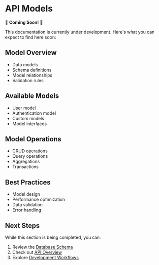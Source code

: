 # API Models

🚧 **Coming Soon!** 🚧

This documentation is currently under development. Here's what you can expect to find here soon:

## Model Overview
- Data models
- Schema definitions
- Model relationships
- Validation rules

## Available Models
- User model
- Authentication model
- Custom models
- Model interfaces

## Model Operations
- CRUD operations
- Query operations
- Aggregations
- Transactions

## Best Practices
- Model design
- Performance optimization
- Data validation
- Error handling

## Next Steps
While this section is being completed, you can:
1. Review the [Database Schema](/docs/architecture/database)
2. Check out [API Overview](/docs/api/overview)
3. Explore [Development Workflows](/docs/development/workflows) 